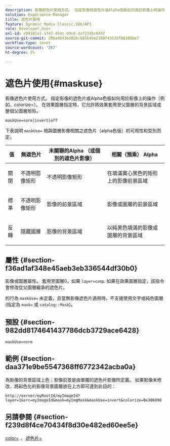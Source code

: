 ```yaml
---
description: 影像遮色片使用方式。 指定影像的遮色片或Alpha色版如何用於影像上的操作（例如，colorize=）。 在效果圖層指定時，它允許將效果套用至父圖層的背景區域或整個父圖層矩形。
solution: Experience Manager
title: 遮色片使用
feature: Dynamic Media Classic,SDK/API
role: Developer,User
exl-id: e99101a1-1747-454c-b0c0-3af3335c0497
source-git-commit: 206e4643e3926cb85b4be2189743578f88180be7
workflow-type: tm+mt
source-wordcount: '267'
ht-degree: 2%

---
```


# 遮色片使用{#maskuse}

影像遮色片使用方式。 指定影像的遮色片或Alpha色版如何用於影像上的操作（例如，colorize=）。 在效果圖層指定時，它允許將效果套用至父圖層的背景區域或整個父圖層矩形。

`maskUse=norm|invert|off`

下表說明 `maskUse=` 視與圖層影像相關之遮色片（alpha色版）的可用性和型別而定。

<table id="table_B765F6A765F548948531AF26DA0B4360"> 
 <thead> 
  <tr> 
   <th class="entry"> <b> 值</b> </th> 
   <th class="entry"> <b> 無遮色片</b> </th> 
   <th class="entry"> <b> 未關聯的Alpha （或個別的遮色片影像）</b> </th> 
   <th class="entry"> <b> 相關（預乘） Alpha</b> </th> 
  </tr> 
 </thead>
 <tbody> 
  <tr> 
   <td> <p> <span class="codeph"> 關閉 </span> </p> </td> 
   <td> <p> 不透明影像矩形 </p> </td> 
   <td> <p> 不透明影像矩形 </p> </td> 
   <td> <p> 在填滿實心黑色的矩形上的影像前景區域 </p> </td> 
  </tr> 
  <tr> 
   <td> <p> <span class="codeph"> 標準 </span> </p> </td> 
   <td> <p> 不透明影像矩形 </p> </td> 
   <td> <p> 影像的前景區域 </p> </td> 
   <td> <p> 影像或圖層的前景區域 </p> </td> 
  </tr> 
  <tr> 
   <td> <p> <span class="codeph"> 反轉 </span> </p> </td> 
   <td> <p> 隱藏圖層 </p> </td> 
   <td> <p> 影像的背景區域 </p> </td> 
   <td> <p> 以純黑色填滿的影像或圖層的背景區域 </p> </td> 
  </tr> 
 </tbody> 
</table>

## 屬性 {#section-f36ad1af348e45aeb3eb336544df30b0}

影像或圖層屬性。 套用至圖層0，如果 `layer=comp`. 如果在效果圖層指定，該指令會修改從父圖層繼承的遮色片。

的行為 `maskUse=` 未定義，且當無影像遮色片適用時，不支援使用文字或純色圖層(指定為 `mask=` 或 `catalog::Mask`)。

## 預設 {#section-982dd8174641437786dcb3729ace6428}

`maskUse=norm`

## 範例 {#section-daa371e9be5547368ff6772342acba0a}

為影像的背景區域上色；影像前景是由單獨的遮色片影像所定義。 如果影像未修改，將彩色化的影像背景圖層放在上方即可達到此目的：

`http://server/myRootId/myImageId?layer=1&src=myImageId&mask=myImgMask&maskUse=invert&colorize=0x306090`

## 另請參閱 {#section-f239d8f4ce70434f8d30e482ed60ee5e}

[color=](/help/aem-is-ir-api/is-api/http-ref/image-serving-api-ref/c-http-protocol-reference/c-data-types/r-is-http-color.md) ， [遮色片=](../../../../../is-api/http-ref/image-serving-api-ref/c-http-protocol-reference/c-command-reference/r-mask.md#reference-922254e027404fb890b850e2723ee06e)
